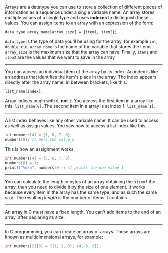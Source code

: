 Arrays are a datatype you can use to store a collection of different pieces of information as a sequence under a single variable name.
An array stores multiple values of a single type and uses **indexes** to distinguish these values.
You can assign items to an array with an expression of the form:
```
data_type array_name[array_size] = {item1, item2};
```
`data_type` is the type of data you'll be using for the array, for example `int`, `double`, etc.
`array_name` is the name of the variable that stores the items.
`array_size` is the maximum size that the array can have.
Finally, `item1` and `item2` are the values that we want to save in the array

---

You can access an individual item of the array by its index.
An index is like an address that identifies the item's place in the array.
The index appears directly after the array name, in between brackets, like this:
```
list_name[index];
```

Array indices begin with `0`, **not** `1`! You access the first item in a array like this: `list_name[0]`.
The second item in a array is at index 1: `list_name[1]`.

---

A list index behaves like any other variable name! It can be used to access as well as assign values.
You saw how to access a list index like this:
```c
int numbers[4] = {5, 6, 7, 8};
numbers[0]; // Gets the value 5
```
This is how an assignment works:
```c
int numbers[4] = {5, 6, 7, 8};
numbers[0] = 1;
printf("%d\n", numbers[0]); // prints the new value 1
```

---

You can calculate the length in bytes of an array obtaining the `sizeof` the array, then you need to divide it by the size of one element.
It works because every item in the array has the same type, and as such the same size.
The resulting *length* is the number of items it contains

---

An array in C must have a fixed length.
You can't add items to the end of an array, after declaring its size.

---

In C programming, you can create an array of arrays.
These arrays are known as multidimensional arrays, for example:
```c
int numbers[2][3] = {{1, 2, 3}, {4, 5, 6}};
```
